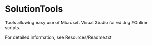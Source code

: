 SolutionTools
========

Tools allowing easy use of Microsoft Visual Studio for editing FOnline scripts.

For detailed information, see Resources/Readme.txt